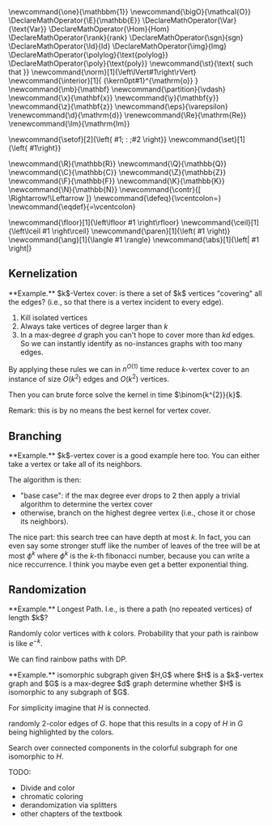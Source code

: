 \newcommand{\one}{\mathbbm{1}}
\newcommand{\bigO}{\mathcal{O}}
\DeclareMathOperator{\E}{\mathbb{E}}
\DeclareMathOperator{\Var}{\text{Var}}
\DeclareMathOperator{\Hom}{Hom}
\DeclareMathOperator{\rank}{rank}
\DeclareMathOperator{\sgn}{sgn}
\DeclareMathOperator{\Id}{Id}
\DeclareMathOperator{\img}{Img}
\DeclareMathOperator{\polylog}{\text{polylog}}
\DeclareMathOperator{\poly}{\text{poly}}
\newcommand{\st}{\text{ such that }}
\newcommand{\norm}[1]{\left\lVert#1\right\rVert}
\newcommand{\interior}[1]{ {\kern0pt#1}^{\mathrm{o}} }
\newcommand{\mb}{\mathbf}
\newcommand{\partition}{\vdash}
\newcommand{\x}{\mathbf{x}}
\newcommand{\y}{\mathbf{y}}
\newcommand{\z}{\mathbf{z}}
\newcommand{\eps}{\varepsilon}
\renewcommand{\d}{\mathrm{d}}
\renewcommand{\Re}{\mathrm{Re}}
\renewcommand{\Im}{\mathrm{Im}}

\newcommand{\setof}[2]{\left\{ #1\; : \;#2 \right\}}
\newcommand{\set}[1]{\left\{ #1\right\}}

\newcommand{\R}{\mathbb{R}}
\newcommand{\Q}{\mathbb{Q}}
\newcommand{\C}{\mathbb{C}}
\newcommand{\Z}{\mathbb{Z}}
\newcommand{\F}{\mathbb{F}}
\newcommand{\K}{\mathbb{K}}
\newcommand{\N}{\mathbb{N}}
\newcommand{\contr}{\[ \Rightarrow\!\Leftarrow \]}
\newcommand{\defeq}{\vcentcolon=}
\newcommand{\eqdef}{=\vcentcolon}

\newcommand{\floor}[1]{\left\lfloor #1 \right\rfloor}
\newcommand{\ceil}[1]{\left\lceil #1 \right\rceil}
\newcommand{\paren}[1]{\left( #1 \right)}
\newcommand{\ang}[1]{\langle #1 \rangle}
\newcommand{\abs}[1]{\left| #1 \right|}


## Kernelization

<div class="ex envbox">**Example.**
$k$-Vertex cover: is there a set of $k$ vertices "covering" all
the edges? (i.e., so that there is a vertex incident to every
edge).

1. Kill isolated vertices
2. Always take vertices of degree larger than $k$
3. In a max-degree $d$ graph you can't hope to cover more than
   $kd$ edges. So we can instantly identify as no-instances
   graphs with too many edges.

By applying these rules we can in $n^{O(1)}$ time reduce $k$-vertex
cover to an instance of size $O(k^{2})$ edges and $O(k^{2})$
vertices.

Then you can brute force solve the kernel in time
$\binom{k^{2}}{k}$.

Remark: this is by no means the best kernel for vertex cover. 

</div>

## Branching

<div class="ex envbox">**Example.**
$k$-vertex cover is a good example here too. 
You can either take a vertex or take all of its neighbors. 

The algorithm is then:

- "base case": if the max degree ever drops to $2$ then apply a
    trivial algorithm to determine the vertex cover
- otherwise, branch on the highest degree vertex (i.e., chose it
    or chose its neighbors).

The nice part: this search tree can have depth at most $k$.
In fact, you can even say some stronger stuff like the number of
leaves of the tree will be at most $\phi^{k}$ where $\phi^{k}$ is
the $k$-th fibonacci number, because you can write a nice
reccurrence. I think you maybe even get a better exponential
thing. 

</div>

## Randomization

<div class="ex envbox">**Example.**
Longest Path. I.e., is there a path (no repeated vertices) of length $k$?

Randomly color vertices with $k$ colors. 
Probability that your path is rainbow is like $e^{-k}$.

We can find rainbow paths with DP.
</div>

<div class="ex envbox">**Example.**
isomorphic subgraph given $H,G$ where $H$ is a $k$-vertex graph
and $G$ is a max-degree $d$ graph determine whether $H$ is
isomorphic to any subgraph of $G$.

For simplicity imagine that $H$ is connected. 

randomly 2-color edges of $G$. 
hope that this results in a copy of $H$ in $G$ being highlighted
by the colors. 

Search over connected components in the colorful subgraph for one
isomorphic to $H$.

</div>


TODO: 
- Divide and color
- chromatic coloring 
- derandomization via splitters
- other chapters of the textbook

